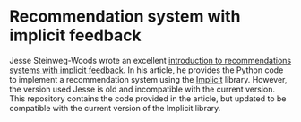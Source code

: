 # Recommendation system with implicit feedback

Jesse Steinweg-Woods wrote an excellent [introduction to recommendations systems with implicit feedback][Rec-System]. In his article, he provides the Python code to implement a recommendation system using the [Implicit][Implicit] library. However, the version used Jesse is old and incompatible with the current version. This repository contains the code provided in the article, but updated to be compatible with the current version of the Implicit library.


[Rec-System]: <https://jessesw.com/Rec-System/>
[Implicit]: <https://github.com/benfred/implicit>